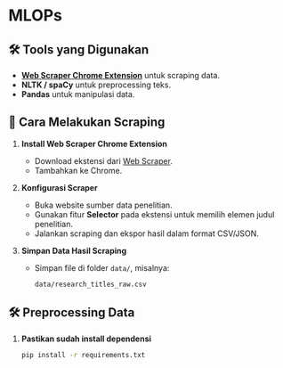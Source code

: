 # MLOPs


## 🛠️ Tools yang Digunakan
- **[Web Scraper Chrome Extension](https://chrome.google.com/webstore/detail/web-scraper)** untuk scraping data.
- **NLTK / spaCy** untuk preprocessing teks.
- **Pandas** untuk manipulasi data.

## 🚀 Cara Melakukan Scraping
1. **Install Web Scraper Chrome Extension**  
   - Download ekstensi dari [Web Scraper](https://chrome.google.com/webstore/detail/web-scraper).
   - Tambahkan ke Chrome.

2. **Konfigurasi Scraper**  
   - Buka website sumber data penelitian.
   - Gunakan fitur **Selector** pada ekstensi untuk memilih elemen judul penelitian.
   - Jalankan scraping dan ekspor hasil dalam format CSV/JSON.

3. **Simpan Data Hasil Scraping**  
   - Simpan file di folder `data/`, misalnya:
     ```
     data/research_titles_raw.csv
     ```

## 🛠️ Preprocessing Data
1. **Pastikan sudah install dependensi**  
   ```bash
   pip install -r requirements.txt
